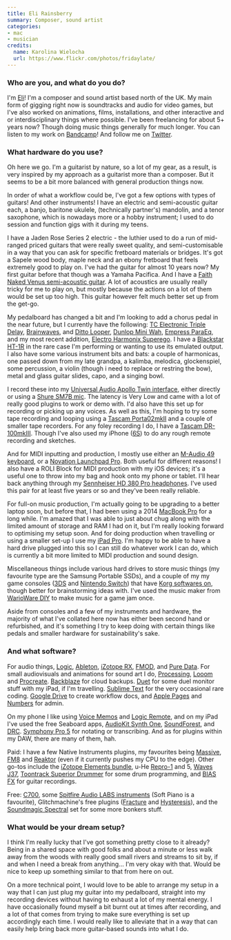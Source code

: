 ```yaml
---
title: Eli Rainsberry
summary: Composer, sound artist 
categories:
- mac
- musician
credits:
  name: Karolina Wielocha
  url: https://www.flickr.com/photos/fridaylate/
---
```


### Who are you, and what do you do?

I'm [Eli](https://elirainsberry.com/ "Eli's website.")! I'm a composer and sound artist based north of the UK. My main form of gigging right now is soundtracks and audio for video games, but I've also worked on animations, films, installations, and other interactive and or interdisciplinary things where possible. I've been freelancing for about 5+ years now? Though doing music things generally for much longer. You can listen to my work on [Bandcamp](https://elirainsberry.bandcamp.com/ "Eli's Bandcamp account.")! And follow me on [Twitter](https://twitter.com/elirainsberry "Eli's Twitter account.").

### What hardware do you use?

Oh here we go. I'm a guitarist by nature, so a lot of my gear, as a result, is very inspired by my approach as a guitarist more than a composer. But it seems to be a bit more balanced with general production things now.

In order of what a workflow could be, I've got a few options with types of guitars! And other instruments! I have an electric and semi-acoustic guitar each, a banjo, baritone ukulele, (technically partner's) mandolin, and a tenor saxophone, which is nowadays more or a hobby instrument; I used to do session and function gigs with it during my teens.

I have a Jaden Rose Series 2 electric - the luthier used to do a run of mid-ranged priced guitars that were really sweet quality, and semi-customisable in a way that you can ask for specific fretboard materials or bridges. It's got a Sapele wood body, maple neck and an ebony fretboard that feels extremely good to play on. I've had the guitar for almost 10 years now? My first guitar before that though was a Yamaha Pacifica. And I have a [Faith Naked Venus semi-acoustic guitar][naked-venus-cut-electro]. A lot of acoustics are usually really tricky for me to play on, but mostly because the actions on a lot of them would be set up too high. This guitar however felt much better set up from the get-go.

My pedalboard has changed a bit and I'm looking to add a chorus pedal in the near future, but I currently have the following: [TC Electronic Triple Delay][flashback-triple-delay], [Brainwaves][brainwaves-pitch-shifter], and [Ditto Looper][ditto-looper], [Dunlop Mini Wah][cry-baby-mini-wah], [Empress ParaEq][paraeq], and my most recent addition, [Electro Harmonix Superego][superego]. I have a [Blackstar HT-1R][ht-1r] in the rare case I'm performing or wanting to use its emulated output. I also have some various instrument bits and bats: a couple of harmonicas, one passed down from my late grandpa, a kalimba, melodica, glockenspiel, some percussion, a violin (though i need to replace or restring the bow), metal and glass guitar slides, capo, and a singing bowl.

I record these into my [Universal Audio Apollo Twin interface][apollo-twin], either directly or using a [Shure SM7B mic][sm7b]. The latency is Very Low and came with a lot of really good plugins to work or demo with. I'd also have this set up for recording or picking up any voices. As well as this, I'm hoping to try some tape recording and looping using a [Tascam Porta02mkII][porta02mkii] and a couple of smaller tape recorders. For any foley recording I do, I have a [Tascam DR-100mkIII][dr-100mkiii]. Though I've also used my iPhone ([6S][iphone-6s]) to do any rough remote recording and sketches.

And for MIDI inputting and production, I mostly use either an [M-Audio 49 keyboard][keystation-49], or a [Novation Launchpad Pro][launchpad-pro]. Both useful for different reasons! I also have a ROLI Block for MIDI production with my iOS devices; it's a useful one to throw into my bag and hook onto my phone or tablet. I'll hear back anything through my [Sennheiser HD 380 Pro headphones][hd-380-pro]. I've used this pair for at least five years or so and they've been really reliable.

For full-on music production, I'm actually going to be upgrading to a better laptop soon, but before that, I had been using a 2014 [MacBook Pro][macbook-pro] for a long while. I'm amazed that I was able to just about chug along with the limited amount of storage and RAM I had on it, but I'm really looking forward to optimising my setup soon. And for doing production when travelling or using a smaller set-up I use my [iPad Pro][ipad-pro]. I'm happy to be able to have a hard drive plugged into this so I can still do whatever work I can do, which is currently a bit more limited to MIDI production and sound design.

Miscellaneous things include various hard drives to store music things (my favourite type are the Samsung Portable SSDs), and a couple of my my game consoles ([3DS][] and [Nintendo Switch][switch.2]) that have [Korg softwares on][gadget-for-nintendo-switch], though better for brainstorming ideas with. I've used the music maker from [WarioWare DIY][warioware-diy] to make music for a game jam once.

Aside from consoles and a few of my instruments and hardware, the majority of what I've collated here now has either been second hand or refurbished, and it's something I try to keep doing with certain things like pedals and smaller hardware for sustainability's sake.  

### And what software?

For audio things, [Logic][logic-pro], [Ableton][live], [iZotope RX][rx], [FMOD][], and [Pure Data][pure-data]. For small audiovisuals and animations for sound art I do, [Processing][], [Looom][looom-ios] and [Procreate][procreate-ios]. [Backblaze][] for cloud backups. [Duet][duet-display-ios] for some duel monitor stuff with my iPad, if I'm travelling. [Sublime Text][sublime-text] for the very occasional rare coding. [Google Drive][google-drive] to create workflow docs, and [Apple Pages][pages] and [Numbers][] for admin.

On my phone I like using [Voice Memos][voice-memos-ios] and [Logic Remote][logic-remote-ios], and on my iPad I've used the free Seaboard apps, [AudioKit Synth One][audiokit-synth-one-ios], [SoundForest][soundforest-ios], and [DRC][drc-ios]. [Symphony Pro 5][symphony-pro-ios] for notating or transcribing. And as for plugins within my DAW, there are many of them, hah.

Paid: I have a few Native Instruments plugins, my favourites being [Massive][], [FM8][] and [Reaktor][] (even if it currently pushes my CPU to the edge). Other go-tos include the [iZotope Elements bundle][elements-suite], u-He [Repro-1][] and 5, [Waves J37][j37-tape], [Toontrack Superior Drummer][superior-drummer] for some drum programming, and [BIAS FX][bias-fx] for guitar recordings.

Free: [C700][], some [Spitfire Audio LABS instruments][labs] (Soft Piano is a favourite), Glitchmachine's free plugins ([Fracture][] and [Hysteresis][]), and the [Soundmagic Spectral][soundmagic-spectral] set for some more bonkers stuff.  

### What would be your dream setup?

I think I'm really lucky that I've got something pretty close to it already? Being in a shared space with good folks and about a minute or less walk away from the woods with really good small rivers and streams to sit by, if and when I need a break from anything... I'm very okay with that. Would be nice to keep up something similar to that from here on out. 

On a more technical point, I would love to be able to arrange my setup in a way that I can just plug my guitar into my pedalboard, straight into my recording devices without having to exhaust a lot of my mental energy. I have occasionally found myself a bit burnt out at times after recording, and a lot of that comes from trying to make sure everything is set up accordingly each time. I would really like to alleviate that in a way that can easily help bring back more guitar-based sounds into what I do.

[3ds]: https://www.nintendo.com/3ds/ "A portable gaming console with a 3D screen."
[apollo-twin]: https://www.uaudio.com:443/interfaces/apollo-twin.html "A Thunderbolt audio interface."
[audiokit-synth-one-ios]: https://apps.apple.com/us/app/audiokit-synth-one-synthesizer/id1371050497 "A synth app."
[backblaze]: https://www.backblaze.com/cloud-backup.html "Online backup."
[bias-fx]: https://www.positivegrid.com/bias-fx/ "A guitar effects audio plugin."
[brainwaves-pitch-shifter]: https://www.tcelectronic.com/product.html?modelCode=P0DI1<Paste> "A pitch shifter pedal."
[c700]: http://picopicose.com/software.html "An audio plugin that emulates a SPC700 processor."
[cry-baby-mini-wah]: https://www.jimdunlop.com/cry-baby-mini-wah/ "A wah pedal."
[ditto-looper]: https://www.tcelectronic.com/Categories/Tcelectronic/Guitar/Stompboxes/DITTO-LOOPER/p/P0C7Y "A guitar pedal."
[dr-100mkiii]: https://tascam.com/us/product/dr-100mkiii/top "A portable recorder."
[drc-ios]: https://apps.apple.com/us/app/drc-polyphonic-synthesizer/id973055710 "A synth app."
[duet-display-ios]: https://apps.apple.com/us/app/duet-display/id935754064 "Software to use an iPad as an external display."
[elements-suite]: https://www.izotope.com/en/products/elements-suite.html "A collection of audio plugins."
[flashback-triple-delay]: https://www.tcelectronic.com/product.html?modelCode=P0DEA "A delay pedal."
[fm8]: https://www.native-instruments.com/en/products/komplete/synths/fm8/ "An FM audio plugin."
[fmod]: https://en.wikipedia.org/wiki/FMOD "An audio engine and tool for game developers."
[fracture]: https://glitchmachines.com/products/fracture/ "A buffer effects audio plugin."
[gadget-for-nintendo-switch]: https://www.korg.com/uk/products/software/korg_gadget_for_nintendo_switch/ "Music making software for the Switch console."
[google-drive]: https://drive.google.com/ "A cloud storage service."
[hd-380-pro]: https://en-au.sennheiser.com/monitoring-headphone-studio-headphone-professional-audio-hd-380-pro "Over the ear headphones."
[ht-1r]: https://www.blackstaramps.com/uk/ranges/ht-1 "A guitar amp."
[hysteresis]: https://glitchmachines.com/products/hysteresis/ "A glitch delay audio plugin."
[ipad-pro]: https://en.wikipedia.org/wiki/IPad_Pro "An iOS tablet."
[iphone-6s]: https://en.wikipedia.org/wiki/IPhone_6S "A smartphone."
[j37-tape]: https://www.waves.com/plugins/j37-tape "A tape saturation audio plugin."
[keystation-49]: http://www.m-audio.com/products/en_us/Keystation49New.html "A 49-key keyboard."
[labs]: https://labs.spitfireaudio.com/ "A collection of free digital audio instruments."
[launchpad-pro]: https://novationmusic.com/en/launch/launchpad-pro "A MIDI controller for Ableton Live."
[live]: https://www.ableton.com/en/live/ "Musical creation software."
[logic-pro]: https://www.apple.com/logic-pro/ "A professional audio application for the Mac."
[logic-remote-ios]: https://support.apple.com/logic-remote "A companion app for Logic Pro."
[looom-ios]: https://apps.apple.com/us/app/looom/id1454153126 "A looping animation app."
[macbook-pro]: https://www.apple.com/macbook-pro/ "A laptop."
[massive]: https://www.native-instruments.com/en/products/komplete/synths/massive/ "A synth audio plugin."
[naked-venus-cut-electro]: https://www.faithguitars.com/guitars/by-series/naked-series/product/125-fkv-naked-venus-cut-electro "An electric guitar."
[numbers]: https://www.apple.com/numbers/ "A spreadsheet application for the Mac."
[pages]: https://www.apple.com/pages/ "A Mac word processor and layout tool from Apple."
[paraeq]: https://empresseffects.com/products/paraeq "An equaliser."
[porta02mkii]: https://tascam.com/us/product/porta02mkii/top "A 4-track recording system."
[processing]: https://processing.org/ "A programming language/environment."
[procreate-ios]: https://itunes.apple.com/us/app/procreate/id425073498 "A powerful illustration app."
[pure-data]: http://puredata.info/ "A visual programming language."
[reaktor]: https://www.native-instruments.com/en/products/komplete/synths/reaktor-5/ "Sound studio software."
[repro-1]: https://u-he.com/products/repro/ "A synth audio plugin."
[rx]: https://www.izotope.com/en/products/repair-and-edit/rx.html "Audio repair software."
[sm7b]: http://www.shure.com/americas/products/microphones/sm/sm7b-vocal-microphone "A dynamic microphone."
[soundforest-ios]: https://apps.apple.com/us/app/soundforest/id1194745290 "A looping music maker app."
[soundmagic-spectral]: http://www.michaelnorris.info/software/soundmagic-spectral "A collection of audio plugins."
[sublime-text]: http://www.sublimetext.com/ "A coder's text editor."
[superego]: https://www.ehx.com/products/superego "An effects synth."
[superior-drummer]: https://en.wikipedia.org/wiki/Superior_drummer_2.0 "A drum sampler."
[switch.2]: https://www.nintendo.com/switch/ "A gaming console."
[symphony-pro-ios]: https://apps.apple.com/us/app/symphony-pro-music-notation/id412380315 "A music notation app."
[voice-memos-ios]: https://en.wikipedia.org/wiki/IPhone_OS_3#Voice_Memos "An app for recording voice memos."
[warioware-diy]: https://en.wikipedia.org/wiki/WarioWare_D.I.Y. "A mini-game collection and game design tool for the DS."
